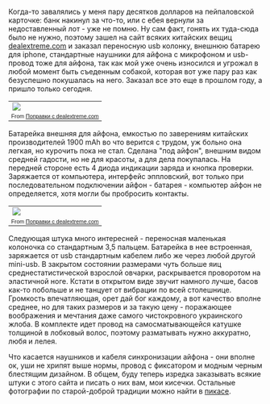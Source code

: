 Когда-то завалялись у меня пару десятков долларов на пейпаловской карточке: банк накинул за что-то, или с ебея вернули за недоставленный лот - уже не помню. Ну сам факт, гонять их туда-сюда было не нужно, поэтому зашел на сайт всяких китайских вещиц <a href="http://www.dealextreme.com">dealextreme.com</a> и заказал переносную usb колонку, внешнюю батарею для iphone, стандартные наушники для айфона с микрофоном и usb-провод тоже для айфона, так как мой уже очень износился и угрожал в любой момент быть съеденным собакой, которая вот уже пару раз как безуспешно покушалась на него. Заказал все это еще в прошлом году, а пришло только сегодня. <p align="center"><table style="width:auto;"><tbody><tr><td><a href="http://picasaweb.google.com/lh/photo/E5DEyMAfDVNi5pTy0bHOQw?feat=embedwebsite"><img src="http://lh4.ggpht.com/_QrMp-Kz-voE/S0yGdLqzJwI/AAAAAAAACkw/Y3fPfX6dH3w/s400/DSC01675.JPG" /></a></td></tr><tr><td style="font-family:arial,sans-serif;font-size:11px;text-align:right">From <a href="http://picasaweb.google.com/solarzine/DealextremeCom?feat=embedwebsite">Поправки с dealextreme.com</a></td></tr></tbody></table></p>Батарейка внешняя для айфона, емкостью по заверениям китайских производителей 1900 mAh во что верится с трудом, уж больно она легкая, но курочить пока не стал. Сделана "под айфон", внешним видом средней гадости, но не для красоты, а для дела покупалась. На передней стороне есть 4 диода индикации заряда и кнопка проверки. Заряжается от компьютера, интерфейс эппловский, вот только при последовательном подключении айфон - батарея - компьютер айфон не определяется, хотя могли бы пробросить контакты. <p align="center"><table style="width:auto;"><tbody><tr><td><a href="http://picasaweb.google.com/lh/photo/hoRr1LRFBaR4aXsXKptxlg?feat=embedwebsite"><img src="http://lh5.ggpht.com/_QrMp-Kz-voE/S0yGgSKb2WI/AAAAAAAAClA/DfLsYmuUq9U/s400/DSC01681.JPG" /></a></td></tr><tr><td style="font-family:arial,sans-serif;font-size:11px;text-align:right">From <a href="http://picasaweb.google.com/solarzine/DealextremeCom?feat=embedwebsite">Поправки с dealextreme.com</a></td></tr></tbody></table></p>Следующая штука много интересней - переносная маленькая колоночка со стандартным 3,5 пальцем. Батарейка в нее встроенная, заряжается от usb стандартным кабелем либо же через любой другой mini-usb. В закрытом состоянии размерами чуть больше яиц среднестатистической взрослой овчарки, раскрывается проворотом на эластичной ноге. Кстати в открытом виде звучит намного лучше, басов как-то побольше и не танцует от вибрации по всей столешнице. Громкость впечатляющая, орет дай бог каждому, а вот качество вполне среднее, но для таких размеров и за такую цену - поражающее воображения и мечтания даже самого чистокровного украинского жлоба. В комплекте идет провод на самосматывающейся катушке толщиной в лобковый волос, поэтому разматывать нужно аккуратно, любя и лелея.<p></p><p>Что касается наушников и кабеля синхронизации айфона - они вполне ок, уши не хрипят выше нормы, провод с фиксатором и модным черным блестящим дизайном. В общем, буду теперь изредка заказывать всякие штуки с этого сайта и писать о них вам, мои кисечки. Остальные фотографии по старой-доброй традиции можно найти в <a href="http://picasaweb.google.com/solarzine/DealextremeCom#">пикасе</a>.</p>